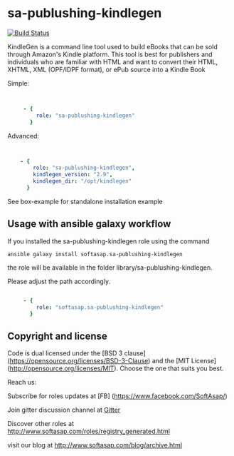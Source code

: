 sa-publushing-kindlegen
=======================

[![Build Status](https://travis-ci.org/softasap/sa-publushing-kindlegen.svg?branch=master)](https://travis-ci.org/softasap/sa-publushing-kindlegen)


KindleGen is a command line tool used to build eBooks that can be sold through Amazon's Kindle platform. 
This tool is best for publishers and individuals who are familiar with HTML and want to convert their HTML, XHTML,
 XML (OPF/IDPF format), or ePub source into a Kindle Book


Simple:

```YAML


     - {
         role: "sa-publushing-kindlegen"
       }

```


Advanced:

```YAML


    - {
        role: "sa-publushing-kindlegen",
        kindlegen_version: "2.9",
        kindlegen_dir: "/opt/kindlegen"
      }

```


See box-example for standalone installation example


Usage with ansible galaxy workflow
----------------------------------

If you installed the sa-publushing-kindlegen  role using the command


`
   ansible galaxy install softasap.sa-publushing-kindlegen
`

the role will be available in the folder library/sa-publushing-kindlegen.

Please adjust the path accordingly.

```YAML

     - {
         role: "softasap.sa-publushing-kindlegen"
       }

```



Copyright and license
---------------------

Code is dual licensed under the [BSD 3 clause] (https://opensource.org/licenses/BSD-3-Clause) and the [MIT License] (http://opensource.org/licenses/MIT). Choose the one that suits you best.

Reach us:

Subscribe for roles updates at [FB] (https://www.facebook.com/SoftAsap/)

Join gitter discussion channel at [Gitter](https://gitter.im/softasap)

Discover other roles at  http://www.softasap.com/roles/registry_generated.html

visit our blog at http://www.softasap.com/blog/archive.html 
